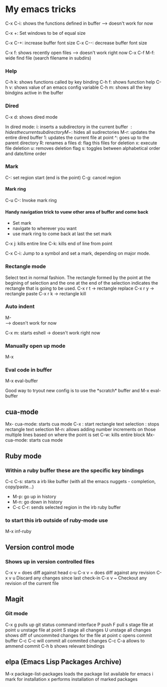 # My emacs tricks
C-x C-i: shows the functions defined in buffer
--> doesn't work for now

C-x +: Set windows to be of equal size

C-x C-+: increase buffer font size
C-x C--: decrease buffer font size

C-x f: shows recently open files
--> doesn't work right now
C-x C-f M-f: wide find file (search filename in subdirs)

### Help
C-h k: shows functions called by key binding
C-h f: shows function help
C-h v: shows value of an emacs config variable
C-h m: shows all the key bindgins active in the buffer

### Dired

C-x d: shows dired mode

In dired mode:
i: inserts a subdirectory in the current buffer
$: hides the current subdirectory
M-$: hides all sudirectories
M-r: updates the entire dired buffer
1: updates the current file at point
^: goes up to the parent directory
R: renames a files
d: flag this files for deletion
x: execute file deletion
u: removes deletion flag
s: toggles between alphabetical order and date/time order

### Mark
C-<space>: set region start (end is the point)
C-g: cancel region
#### Mark ring
C-u C-<space>: Invoke mark ring

#### Handy navigation trick to vuew other area of buffer and come back
- Set mark
- navigate to wherever you want
- use mark ring to come back at last the set mark

C-x j: kills entire line
C-k: kills end of line from point

C-x C-i: Jump to a symbol and set a mark, depending on major mode.

### Rectangle mode
Select text in normal fashion.  The rectangle formed by the point at the begining of selection and the one at the end of the selection indicates the rectangle that is going to be used.
C-x r t -> rectangle replace
C-x r y -> rectangle paste
C-x r k -> rectangle kill

### Auto indent
M-\
--> doesn't work for now

C-x m: starts eshell
-> doesn't work right now

### Manually open up mode
M-x <the function mode name>

### Eval code in buffer
M-x eval-buffer

Good way to tryout new config is to use the \*scratch\* buffer and M-x eval-buffer

## cua-mode
Mx- cua-mode: starts cua mode
C-x <enter>: start rectangle text selection
<enter>: stops rectangle text selection
<type stuff before or after rectangle for multiple line edit>
M-n: allows adding number increments on those multiple lines based on where the point is set
C-w: kills entire block
Mx- cua-mode: starts cua mode

## Ruby mode
### Within a ruby buffer these are the specific key bindings
C-c C-s: starts a irb like buffer (with all the emacs nuggets - completion, copy/paste...)
  - M-p: go up in history
  - M-n: go down in history
  - C-c C-r: sends selected region in the irb ruby buffer
### to start this irb outside of ruby-mode use
M-x inf-ruby


## Version control mode
### Shows up in version controlled files
C-x v = does diff against head
c-u C-x v = does diff against any revision
C-x v u Discard any changes since last check-in
C-x v ~ Checkout any revision of the current file


## Magit
### Git mode
C-x g pulls up git status command interface
  P push
  F pull
  s stage file at point
  u unstage file at point
  S stage all changes
  U unstage all changes
  <tab> shows diff of uncommited changes for the file at point
  c opens commit buffer 
    C-c C-c will commit all commited changes
    C-c C-a allows to ammend commit
  C-h b shows relevant bindings

## elpa (Emacs Lisp Packages Archive)
M-x package-list-packages loads the package list available for emacs
  i mark for installation
  x performs installation of marked packages

